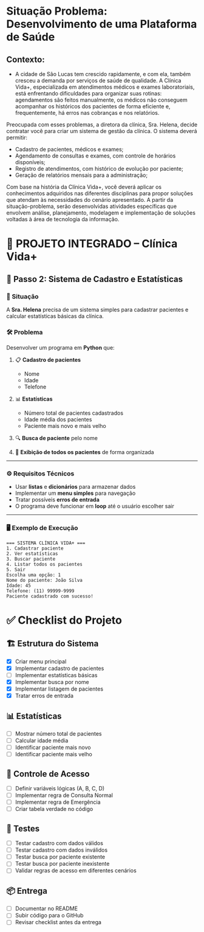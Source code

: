 # Situação Problema: Desenvolvimento de uma Plataforma de Saúde


## Contexto:

* A cidade de São Lucas tem crescido rapidamente, e com ela, também cresceu a demanda por serviços de saúde
de qualidade. A Clínica Vida+, especializada em atendimentos médicos e exames laboratoriais, está
enfrentando dificuldades para organizar suas rotinas: agendamentos são feitos manualmente, os médicos não
conseguem acompanhar os históricos dos pacientes de forma eficiente e, frequentemente, há erros nas
cobranças e nos relatórios.

Preocupada com esses problemas, a diretora da clínica, Sra. Helena, decide contratar você para criar
um sistema de gestão da clínica.
O sistema deverá permitir:
* Cadastro de pacientes, médicos e exames;
* Agendamento de consultas e exames, com controle de horários disponíveis;
* Registro de atendimentos, com histórico de evolução por paciente;
* Geração de relatórios mensais para a administração;

Com base na história da Clínica Vida+, você deverá aplicar os conhecimentos adquiridos nas diferentes
disciplinas para propor soluções que atendam às necessidades do cenário apresentado. A partir da situação-problema, serão desenvolvidas atividades específicas que envolvem análise, planejamento, modelagem e implementação de soluções voltadas à área de tecnologia da informação.


# 🏥 PROJETO INTEGRADO – Clínica Vida+

## 📌 Passo 2: Sistema de Cadastro e Estatísticas

### 🎯 Situação
A **Sra. Helena** precisa de um sistema simples para cadastrar pacientes e calcular estatísticas básicas da clínica.

### 🛠️ Problema
Desenvolver um programa em **Python** que:

1. 📋 **Cadastro de pacientes**  
   - Nome  
   - Idade  
   - Telefone  

2. 📊 **Estatísticas**  
   - Número total de pacientes cadastrados  
   - Idade média dos pacientes  
   - Paciente mais novo e mais velho  

3. 🔍 **Busca de paciente** pelo nome  

4. 📑 **Exibição de todos os pacientes** de forma organizada  

---

### ⚙️ Requisitos Técnicos
- Usar **listas** e **dicionários** para armazenar dados  
- Implementar um **menu simples** para navegação  
- Tratar possíveis **erros de entrada**  
- O programa deve funcionar em **loop** até o usuário escolher sair  

---

### 🖥️ Exemplo de Execução
```text
=== SISTEMA CLÍNICA VIDA+ ===
1. Cadastrar paciente
2. Ver estatísticas
3. Buscar paciente
4. Listar todos os pacientes
5. Sair
Escolha uma opção: 1
Nome do paciente: João Silva
Idade: 45
Telefone: (11) 99999-9999
Paciente cadastrado com sucesso!
```


# ✅ Checklist do Projeto

## 🏗️ Estrutura do Sistema
- [x] Criar menu principal
- [x] Implementar cadastro de pacientes
- [ ] Implementar estatísticas básicas
- [x] Implementar busca por nome
- [x] Implementar listagem de pacientes
- [x] Tratar erros de entrada

## 📊 Estatísticas
- [ ] Mostrar número total de pacientes
- [ ] Calcular idade média
- [ ] Identificar paciente mais novo
- [ ] Identificar paciente mais velho

## 🔐 Controle de Acesso
- [ ] Definir variáveis lógicas (A, B, C, D)
- [ ] Implementar regra de Consulta Normal
- [ ] Implementar regra de Emergência
- [ ] Criar tabela verdade no código

## 🧪 Testes
- [ ] Testar cadastro com dados válidos
- [ ] Testar cadastro com dados inválidos
- [ ] Testar busca por paciente existente
- [ ] Testar busca por paciente inexistente
- [ ] Validar regras de acesso em diferentes cenários

## 📦 Entrega
- [ ] Documentar no README
- [ ] Subir código para o GitHub
- [ ] Revisar checklist antes da entrega